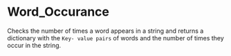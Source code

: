 # Word_Occurance

Checks the number of times a word appears in a string and returns a dictionary  with the `Key- value pairs` of words and the number of times they occur in the string.
